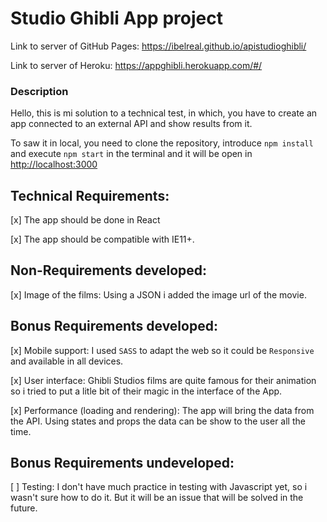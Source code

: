 # Studio Ghibli App project

Link to server of GitHub Pages: https://ibelreal.github.io/apistudioghibli/

Link to server of Heroku: https://appghibli.herokuapp.com/#/

### Description

Hello, this is mi solution to a technical test, in which, you have to create an app connected to an external API and show results from it.

To saw it in local, you need to clone the repository, introduce `npm install` and execute `npm start` in the terminal and it will be open in [http://localhost:3000](http://localhost:3000)

## Technical Requirements:

[x] The app should be done in React

[x] The app should be compatible with IE11+.

## Non-Requirements developed:

[x] Image of the films: Using a JSON i added the image url of the movie. 

## Bonus Requirements developed:

[x] Mobile support: I used `SASS` to adapt the web so it could be `Responsive` and available in all devices.

[x] User interface: Ghibli Studios films are quite famous for their animation so i tried to put a litle bit of their magic in the interface of the App.

[x] Performance (loading and rendering): The app will bring the data from the API. Using states and props the data can be show to the user all the time.

## Bonus Requirements undeveloped:

[ ] Testing: I don't have much practice in testing with Javascript yet, so i wasn't sure how to do it. But it will be an issue that will be solved in the future.

